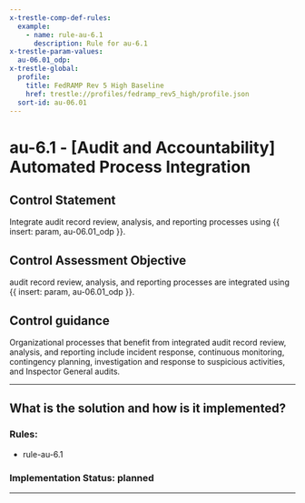 ```yaml
---
x-trestle-comp-def-rules:
  example:
    - name: rule-au-6.1
      description: Rule for au-6.1
x-trestle-param-values:
  au-06.01_odp:
x-trestle-global:
  profile:
    title: FedRAMP Rev 5 High Baseline
    href: trestle://profiles/fedramp_rev5_high/profile.json
  sort-id: au-06.01
---
```


# au-6.1 - \[Audit and Accountability\] Automated Process Integration

## Control Statement

Integrate audit record review, analysis, and reporting processes using {{ insert: param, au-06.01_odp }}.

## Control Assessment Objective

audit record review, analysis, and reporting processes are integrated using {{ insert: param, au-06.01_odp }}.

## Control guidance

Organizational processes that benefit from integrated audit record review, analysis, and reporting include incident response, continuous monitoring, contingency planning, investigation and response to suspicious activities, and Inspector General audits.

______________________________________________________________________

## What is the solution and how is it implemented?

<!-- For implementation status enter one of: implemented, partial, planned, alternative, not-applicable -->

<!-- Note that the list of rules under ### Rules: is read-only and changes will not be captured after assembly to JSON -->

<!-- Add control implementation description here for control: au-6.1 -->

### Rules:

  - rule-au-6.1

### Implementation Status: planned

______________________________________________________________________

